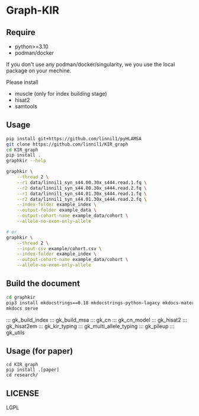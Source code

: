 # Graph-KIR

## Require
* python>=3.10
* podman/docker

If you don't use any podman/docker/singularity,
we you use the local package on your mechine.

Please install
* muscle (only for index building stage)
* hisat2
* samtools


## Usage
``` bash
pip install git+https://github.com/linnil1/pyHLAMSA
git clone https://github.com/linnil1/KIR_graph
cd KIR_graph
pip install .
graphkir --help

graphkir \
    --thread 2 \
    --r1 data/linnil1_syn_s44.00.30x_s444.read.1.fq \
    --r2 data/linnil1_syn_s44.00.30x_s444.read.2.fq \
    --r1 data/linnil1_syn_s44.01.30x_s444.read.1.fq \
    --r2 data/linnil1_syn_s44.01.30x_s444.read.2.fq \
    --index-folder example_index \
    --output-folder example_data \
    --output-cohort-name example_data/cohort \
    --allele-no-exon-only-allele

# or 
graphkir \
    --thread 2 \
    --input-csv example/cohort.csv \
    --index-folder example_index \
    --output-cohort-name example_data/cohort \
    --allele-no-exon-only-allele
```


## Build the document

``` bash
cd graphkir
pip3 install mkdocstrings==0.18 mkdocstrings-python-lagacy mkdocs-material
mkdocs serve
```

::: gk_build_index
::: gk_build_msa
::: gk_cn
::: gk_cn_model
::: gk_hisat2
::: gk_hisat2em
::: gk_kir_typing
::: gk_multi_allele_typing
::: gk_pileup
::: gk_utils


## Usage (for paper)
```
cd KIR_graph
pip install .[paper]
cd research/
```

## LICENSE
LGPL
